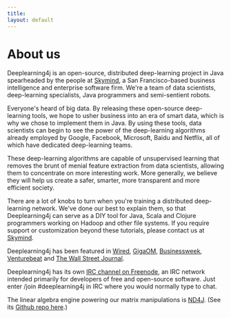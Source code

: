```yaml
---
title: 
layout: default
---
```


# About us

Deeplearning4j is an open-source, distributed deep-learning project in Java spearheaded by the people at [Skymind](http://www.skymind.io), a San Francisco-based business intelligence and enterprise software firm. We're a team of data scientists, deep-learning specialists, Java programmers and semi-sentient robots. 

Everyone's heard of big data. By releasing these open-source deep-learning tools, we hope to usher business into an era of smart data, which is why we chose to implement them in Java. By using these tools, data scientists can begin to see the power of the deep-learning algorithms already employed by Google, Facebook, Microsoft, Baidu and Netflix, all of which have dedicated deep-learning teams. 

These deep-learning algorithms are capable of unsupervised learning that removes the brunt of menial feature extraction from data scientists, allowing them to concentrate on more interesting work. More generally, we believe they will help us create a safer, smarter, more transparent and more efficient society. 

There are a lot of knobs to turn when you're training a distributed deep-learning network. We've done our best to explain them, so that Deeplearning4j can serve as a DIY tool for Java, Scala and Clojure programmers working on Hadoop and other file systems. If you require support or customization beyond these tutorials, please contact us at [Skymind](http://www.skymind.io/contact.html). 

Deeplearning4j has been featured in [Wired](http://www.wired.com/2014/06/skymind-deep-learning/), [GigaOM](http://gigaom.com/2014/06/02/a-startup-called-skymind-launches-pushing-open-source-deep-learning/), [Businessweek](http://www.businessweek.com/articles/2014-06-03/teaching-smaller-companies-how-to-probe-deep-learning-on-their-own), [Venturebeat](http://venturebeat.com/2014/06/02/skymind-launches-with-open-source-plug-and-play-deep-learning-features-for-your-app/) and [The Wall Street Journal](http://blogs.wsj.com/cio/2014/06/03/the-morning-download-apple-relies-on-ecosystem-for-innovation/). 

Deeplearning4j has its own [IRC channel on Freenode](https://webchat.freenode.net/), an IRC network intended primarily for developers of free and open-source software. Just enter /join #deeplearning4j in IRC where you would normally type to chat. 

The linear algebra engine powering our matrix manipulations is [ND4J](http://nd4j.org/). (See its [Github repo here](https://github.com/SkymindIO/nd4j/).)